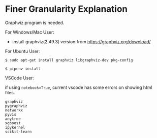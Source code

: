 # Finer Granularity Explanation

Graphviz program is needed.

For Windows/Mac User:

- install graphviz(2.49.3) version from https://graphviz.org/download/

For Ubuntu User:

```
$ sudo apt-get install graphviz libgraphviz-dev pkg-config
```

```
$ pipenv install
```

VSCode User: 

if using `notebook=True`, current vscode has some errors on showing html files.

```
graphviz
pygraphviz
networkx
pyvis
anytree
xgboost
ipykernel
scikit-learn
```
